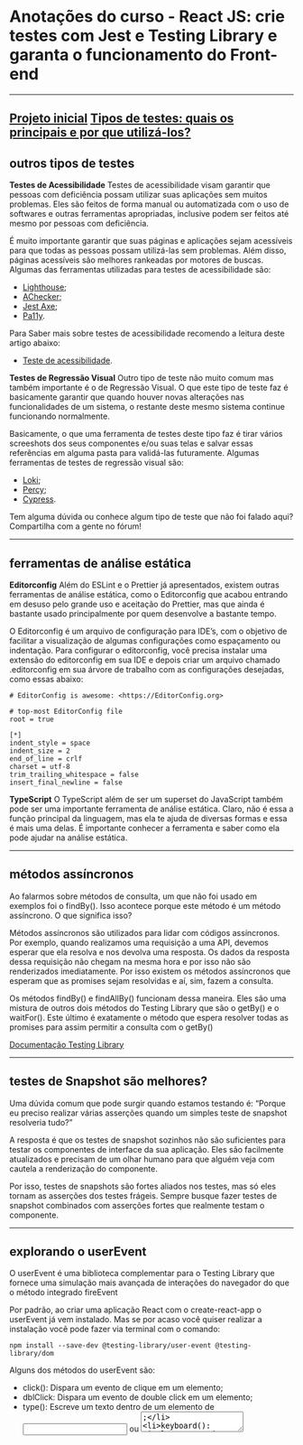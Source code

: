 # Anotações do curso - React JS: crie testes com Jest e Testing Library e garanta o funcionamento do Front-end

---

[Projeto inicial](https://github.com/alura-cursos/bytebank/archive/4024dc4c985498ba39def85d11e3c903eb6ca256.zip)
[Tipos de testes: quais os principais e por que utilizá-los?](https://www.alura.com.br/artigos/tipos-de-testes-principais-por-que-utiliza-los)
---

## outros tipos de testes

**Testes de Acessibilidade**
Testes de acessibilidade visam garantir que pessoas com deficiência possam utilizar suas aplicações sem muitos problemas. Eles são feitos de forma manual ou automatizada com o uso de softwares e outras ferramentas apropriadas, inclusive podem ser feitos até mesmo por pessoas com deficiência.

É muito importante garantir que suas páginas e aplicações sejam acessíveis para que todas as pessoas possam utilizá-las sem problemas. Além disso, páginas acessíveis são melhores rankeadas por motores de buscas. Algumas das ferramentas utilizadas para testes de acessibilidade são:

- [Lighthouse](https://developer.chrome.com/docs/lighthouse/overview/);
- [AChecker](https://achecker.ca/);
- [Jest Axe](https://github.com/nickcolley/jest-axe);
- [Pa11y](https://github.com/pa11y/pa11y-ci).

Para Saber mais sobre testes de acessibilidade recomendo a leitura deste artigo abaixo:
- [Teste de acessibilidade](https://qatainarareis.medium.com/teste-de-acessibilidade-b71085facb5c).

**Testes de Regressão Visual**
Outro tipo de teste não muito comum mas também importante é o de Regressão Visual. O que este tipo de teste faz é basicamente garantir que quando houver novas alterações nas funcionalidades de um sistema, o restante deste mesmo sistema continue funcionando normalmente.

Basicamente, o que uma ferramenta de testes deste tipo faz é tirar vários screeshots dos seus componentes e/ou suas telas e salvar essas referências em alguma pasta para validá-las futuramente. Algumas ferramentas de testes de regressão visual são:

- [Loki](https://loki.js.org/);
- [Percy](https://percy.io/);
- [Cypress](https://docs.cypress.io/guides/tooling/visual-testing).

Tem alguma dúvida ou conhece algum tipo de teste que não foi falado aqui? Compartilha com a gente no fórum!

---
 
## ferramentas de análise estática

**Editorconfig**
Além do ESLint e o Prettier já apresentados, existem outras ferramentas de análise estática, como o Editorconfig que acabou entrando em desuso pelo grande uso e aceitação do Prettier, mas que ainda é bastante usado principalmente por quem desenvolve a bastante tempo.

O Editorconfig é um arquivo de configuração para IDE’s, com o objetivo de facilitar a visualização de algumas configurações como espaçamento ou indentação. Para configurar o editorconfig, você precisa instalar uma extensão do editorconfig em sua IDE e depois criar um arquivo chamado .editorconfig em sua árvore de trabalho com as configurações desejadas, como essas abaixo:
```
# EditorConfig is awesome: <https://EditorConfig.org>

# top-most EditorConfig file
root = true

[*]
indent_style = space
indent_size = 2
end_of_line = crlf
charset = utf-8
trim_trailing_whitespace = false
insert_final_newline = false
```

**TypeScript**
O TypeScript além de ser um superset do JavaScript também pode ser uma importante ferramenta de análise estática. Claro, não é essa a função principal da linguagem, mas ela te ajuda de diversas formas e essa é mais uma delas. É importante conhecer a ferramenta e saber como ela pode ajudar na análise estática.

---

## métodos assíncronos
Ao falarmos sobre métodos de consulta, um que não foi usado em exemplos foi o findBy(). Isso acontece porque este método é um método assíncrono. O que significa isso?

Métodos assíncronos são utilizados para lidar com códigos assíncronos. Por exemplo, quando realizamos uma requisição a uma API, devemos esperar que ela resolva e nos devolva uma resposta. Os dados da resposta dessa requisição não chegam na mesma hora e por isso não são renderizados imediatamente. Por isso existem os métodos assíncronos que esperam que as promises sejam resolvidas e aí, sim, fazem a consulta.

Os métodos findBy() e findAllBy() funcionam dessa maneira. Eles são uma mistura de outros dois métodos do Testing Library que são o getBy() e o waitFor(). Este último é exatamente o método que espera resolver todas as promises para assim permitir a consulta com o getBy()

[Documentação Testing Library](https://testing-library.com/docs/dom-testing-library/api-async/)

---

## testes de Snapshot são melhores?
Uma dúvida comum que pode surgir quando estamos testando é: “Porque eu preciso realizar várias asserções quando um simples teste de snapshot resolveria tudo?”

A resposta é que os testes de snapshot sozinhos não são suficientes para testar os componentes de interface da sua aplicação. Eles são facilmente atualizados e precisam de um olhar humano para que alguém veja com cautela a renderização do componente.

Por isso, testes de snapshots são fortes aliados nos testes, mas só eles tornam as asserções dos testes frágeis. Sempre busque fazer testes de snapshot combinados com asserções fortes que realmente testam o componente.

---

## explorando o userEvent
O userEvent é uma biblioteca complementar para o Testing Library que fornece uma simulação mais avançada de interações do navegador do que o método integrado fireEvent

Por padrão, ao criar uma aplicação React com o create-react-app o userEvent já vem instalado. Mas se por acaso você quiser realizar a instalação você pode fazer via terminal com o comando:
```
npm install --save-dev @testing-library/user-event @testing-library/dom
```

Alguns dos métodos do userEvent são:

- click(): Dispara um evento de clique em um elemento;
- dblClick: Dispara um evento de double click em um elemento;
- type(): Escreve um texto dentro de um elemento de <input /> ou <textarea/>;
- keyboard(): Simula eventos de teclado;
- selectOptions(): Seleciona as opções especificadas de um <select /> ou <select multiple/>.

[Documentação](https://testing-library.com/docs/ecosystem-user-event)

---

## o que é CI/CD?
Você já ouviu falar em Continuous Integration e Continuos Delivery? Não? Pois é exatamente o que significa as siglas CI e CD, respectivamente.

Continuos Integration significa Integração Contínua e está relacionada a uma automação criada para que todas às vezes que haja uma mudança no código da aplicação ela seja integrada, testada ou implementada. Esse processo é compartilhado com todas as pessoas do time, permitindo uma integração das mudanças de código de maneira muito mais rápida. Com CI é possível reduzir conflitos e problemas no código.

Já CD significa Entrega Contínua, e reúne a Integração Contínua, os testes realizados na aplicação e também a ação de colocar ela em produção, ou seja, CD junta os códigos e testes realizados na aplicação e coloca-os em produção, isto é, no ar.

Tais técnicas são utilizadas e aplicadas com frequência em grandes times de desenvolvimento por permitir que o código, assim como os testes, tenham um fluxo de atualização constante, com qualidade e produtividade.

---

## GitHub Actions
[Documentação](https://docs.github.com/pt/actions)
Você sabe o que é o Github Actions? É uma plataforma de integração contínua e entrega contínua, o famoso CI/CD que permite automatizar a sua compilação, testar, rodar comandos de pipeline.

O Github Actions permite executar fluxos de trabalho, que são processos automatizados que são executados quando acionado por um evento no repósitório como um push ou pull request. Além disso, o Github Actions fornece máquinas de virtuais Linux, Windows e MacOS para executar estes fluxos de trabalhos. 